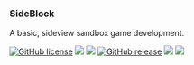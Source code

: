 ### SideBlock

A basic, sideview sandbox game development.

[![GitHub license](https://img.shields.io/github/license/mBurakKaya/SideBlock.svg)](https://github.com/mBurakKaya/SideBlock/blob/master/LISCENSE)
![](https://img.shields.io/github/stars/mBurakKaya/SideBlock.svg)
![](https://img.shields.io/github/forks/mBurakKaya/SideBlock.svg)
[![GitHub release](https://img.shields.io/github/release/mBurakKaya/SideBlock.svg)](https://GitHub.com/mBurakKaya/SideBlock/releases/latest)
![](https://img.shields.io/github/tag/mBurakKaya/SideBlock.svg)
![](https://img.shields.io/github/issues/mBurakKaya/SideBlock.svg)




